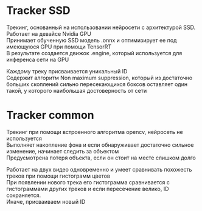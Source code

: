# Tracker SSD

Трекинг, основанный на использовании нейросети с архитектурой SSD. Работает на девайсе Nvidia GPU  
Принимает обученную SSD модель .onnx и оптимизирует ее под имеющуюся GPU при помощи TensorRT  
В результате создается движок .engine, который используется для инференса сети на GPU


Каждому треку присваивается уникальный ID  
Содержит алгоритм Non maximum suppression, который из достаточно больших скоплений сильно пересекающихся боксов оставляет один такой,
у которого наибольшая достоверность от сети


# Tracker common

Трекинг при помощи встроенного алгоритма opencv, нейросеть не используется  
Выполняет накопление фона и если обнаруживает достаточно сильное изменение, начинает следить за объектом  
Предусмотрена потеря объекта, если он стоит на месте слишком долго


Работает на двух видео одновременно и умеет сравнивать похожесть треков при помощи гистограмм цветов  
При появлении нового трека его гистограмма сравнивается с гистограммами других треков и если пересечение велико, ID сохраняется.  
Иначе, присваиваем новый ID
